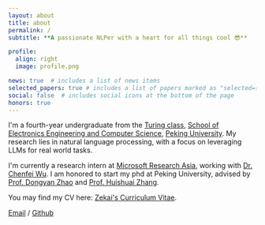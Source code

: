 ```yaml
---
layout: about
title: about
permalink: /
subtitle: **A passionate NLPer with a heart for all things cool 😎**

profile:
  align: right
  image: profile.png

news: true  # includes a list of news items
selected_papers: true # includes a list of papers marked as "selected={true}"
social: false  # includes social icons at the bottom of the page
honors: true
---
```

I'm a fourth-year undergraduate from the [Turing class](https://cfcs.pku.edu.cn/english/research/turing_program/introduction1/index.htm), [School of Electronics Engineering and Computer Science](https://eecs.pku.edu.cn/), [Peking University](https://www.pku.edu.cn/). My research lies in natural language processing, with a focus on leveraging LLMs for real world tasks.

<!-- My research interest is to XXX. -->

I'm currently a research intern at [Microsoft Research Asia](https://www.microsoft.com/en-us/research/lab/microsoft-research-asia/), working with [Dr. Chenfei Wu](https://chenfei-wu.github.io/). I am honored to start my phd at Peking University, advised by [Prof. Dongyan Zhao](https://www.icst.pku.edu.cn/zhaodongyan/ywjj/) and [Prof. Huishuai Zhang](https://huishuai-git.github.io/).

You may find my CV here: [Zekai's Curriculum Vitae](../assets/pdf/CV-ZekaiZhang.pdf).

[Email](mailto:2000013064@stu.pku.edu.cn) / [Github](https://github.com/ZekaiGalaxy) 
